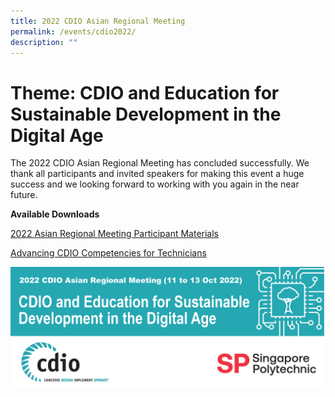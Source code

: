 ```yaml
---
title: 2022 CDIO Asian Regional Meeting
permalink: /events/cdio2022/
description: ""
---
```

# Theme: CDIO and Education for Sustainable Development in the Digital Age

The 2022 CDIO Asian Regional Meeting has concluded successfully. We thank all participants and invited speakers for making this event a huge success and we looking forward to working with you again in the near future.

**Available Downloads**

[2022 Asian Regional Meeting Participant Materials](https://spisg.sharepoint.com/:f:/s/SPIStaff/EoWM9ynXGQ1CjeaqgkuawsEBwkwOrdPcAIIbeMFvUovmmw?e=POWCS1)


[Advancing CDIO Competencies for Technicians](https://drive.google.com/file/d/1VPDccJWFuH9cGxUrWjSmQ3ILoaNRQmAs/view?usp=sharing)








![](/images/new-footer-14-july-2022.jpg)